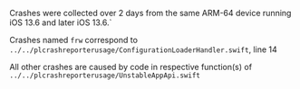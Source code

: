 Crashes were collected over 2 days from the same ARM-64 device running iOS 13.6 and later iOS 13.6.`

Crashes named `frw` correspond to `../../plcrashreporterusage/ConfigurationLoaderHandler.swift`, line 14

All other crashes are caused by code in respective function(s) of `../../plcrashreporterusage/UnstableAppApi.swift`


